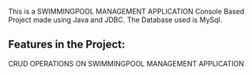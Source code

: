 
This is a SWIMMINGPOOL MANAGEMENT APPLICATION Console Based Project made using Java and JDBC. The Database used is MySql.

## Features in the Project:
CRUD OPERATIONS ON SWIMMINGPOOL MANAGEMENT APPLICATION



